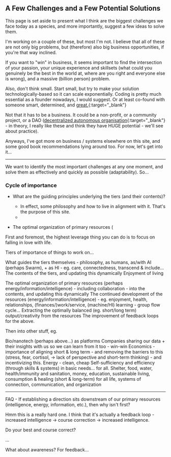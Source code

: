 ## A Few Challenges and a Few Potential Solutions

This page is set aside to present what I think are the biggest challenges we face today as a species, and more importantly, suggest a few ideas to solve them.

I'm working on a couple of these, but most I'm not. I believe that all of these are not only big problems, but (therefore) also big business opportunities, if you're that way inclined.

If you want to "win" in business, it seems important to find the intersection of your passion, your unique experience and skillsets (what could you genuinely be the best in the world at, where are you right and everyone else is wrong), and a massive (billion person) problem.

Also, don't think small. Start small, but try to make your solution technologically-based so it can scale exponentially. Coding is pretty much essential as a founder nowadays, I would suggest. Or at least co-found with someone smart, determined, and [great.](http://www.paulgraham.com/gh.html){:target="_blank"} 

Not that it has to be a business. It could be a non-profit, or a community project, or a DAO ([decentralized autonomous organisation](https://en.wikipedia.org/wiki/Decentralized_autonomous_organization){:target="_blank"} - in theory, I really like these and think they have HUGE potential - we'll see about practice).

Anyways, I've got more on business / systems elsewhere on this site, and some good book recommendations lying around too. For now, let's get into it...

***

We want to identify the most important challenges at any one moment, and solve them as effectively and quickly as possible (adaptability). So...

### Cycle of importance

- What are the guiding principles underlying the tiers (and their contents)?
  - In effect, some philosophy and how to live in alignment with it. That's the purpose of this site.
  - 



- The optimal organization of primary resources (



First and foremost, the highest leverage thing you can do is to focus on falling in love with life.






Tiers of importance of things to work on… 

What guides the tiers themselves - philosophy, as humans, as/with AI (perhaps Swarm), + as HI - eg. care, connectedness, transcend & include… 
The contents of the tiers, and updating this dynamically
Enjoyment of living

The optimal organization of primary resources (perhaps energy/information/intelligence) - including collaboration - into the contents, and updating this dynamically
The continued development of the resources (energy/information/intelligence) - eg. enjoyment, health, relationships, (finances/)work/service, (machine/HI) learning - group flow cycle… 
Extracting the optimally balanced (eg. short/long term) output/creativity from the resources
The improvement of feedback loops for the above.

Then into other stuff, eg.

Bio/nanotech (perhaps above…) as platforms
Companies sharing our data + their insights with us so we can learn from it too - win-win
Economics - importance of aligning short & long term - and removing the barriers to this (stress, fear, cortisol, -> lack of perspective and short-term thinking) - and incentivizing this.
Energy - clean, cheap
Self-sufficiency and efficiency (through skills & systems) in basic needs… for all. Shelter, food, water, health/immunity and sanitation, money, education, sustainable living, consumption & healing (short & long-term) for all life, systems of connection, communication, and organization





***

FAQ - If establishing a direction sits downstream of our primary resources (intelligence, energy, information, etc.), then why isn't first?

Hmm this is a really hard one. I think that it's actually a feedback loop - increased intelligence -> course correction -> increased intelligence. 

Do your best and course correct?


...


What about awareness? For feedback... 




